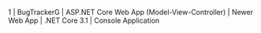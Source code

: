 1 | BugTrackerG | ASP.NET Core Web App (Model-View-Controller) | Newer Web App | .NET Core 3.1 | Console Application